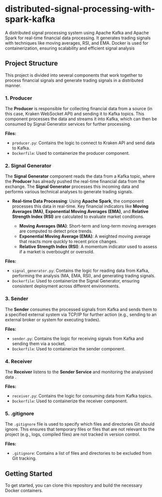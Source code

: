 # distributed-signal-processing-with-spark-kafka
A distributed signal processing system using Apache Kafka and Apache Spark for real-time financial data processing. It generates trading signals with techniques like moving averages, RSI, and EMA. Docker is used for containerization, ensuring scalability and efficient signal analysis

## Project Structure

This project is divided into several components that work together to process financial signals and generate trading signals in a distributed manner.

### 1. **Producer**

The **Producer** is responsible for collecting financial data from a source (in this case, Kraken WebSocket API) and sending it to Kafka topics. This component processes the data and streams it into Kafka, which can then be consumed by Signal Generator services for further processing.

**Files:**
- `producer.py`: Contains the logic to connect to Kraken API and send data to Kafka.
- `Dockerfile`: Used to containerize the producer component.

### 2. **Signal Generator**

The **Signal Generator** component reads the data from a Kafka topic, where the **Producer** has already pushed the real-time financial data from the exchange. The **Signal Generator** processes this incoming data and performs various technical analyses to generate trading signals.


- **Real-time Data Processing**: Using **Apache Spark**, the component processes this data in real-time. Key financial indicators like **Moving Averages (MA)**, **Exponential Moving Averages (EMA)**, and **Relative Strength Index (RSI)** are calculated to evaluate market conditions.
  
  - **Moving Averages (MA)**: Short-term and long-term moving averages are computed to detect price trends.
  - **Exponential Moving Average (EMA)**: A weighted moving average that reacts more quickly to recent price changes.
  - **Relative Strength Index (RSI)**: A momentum indicator used to assess if a market is overbought or oversold.


**Files:**
- `signal_generator.py`: Contains the logic for reading data from Kafka, performing the analysis (MA, EMA, RSI), and generating trading signals.
- `Dockerfile`: Used to containerize the Signal Generator, ensuring consistent deployment across different environments.


### 3. **Sender**

The **Sender** consumes the processed signals from Kafka and sends them to a specified external system via TCP/IP for further action (e.g., sending to an external broker or system for executing trades).

**Files:**
- `sender.py`: Contains the logic for receiving signals from Kafka and sending them via a socket.
- `Dockerfile`: Used to containerize the sender component.

### 4. **Receiver**

The **Receiver** listens to the **Sender Service** and monitoring the analysised data .

**Files:**
- `receiver.py`: Contains the logic for consuming data from Kafka topics.
- `Dockerfile`: Used to containerize the receiver component.

### 5. **.gitignore**

The `.gitignore` file is used to specify which files and directories Git should ignore. This ensures that temporary files or files that are not relevant to the project (e.g., logs, compiled files) are not tracked in version control.

**Files:**
- `.gitignore`: Contains a list of files and directories to be excluded from Git tracking.

## Getting Started

To get started, you can clone this repository and build the necessary Docker containers.
